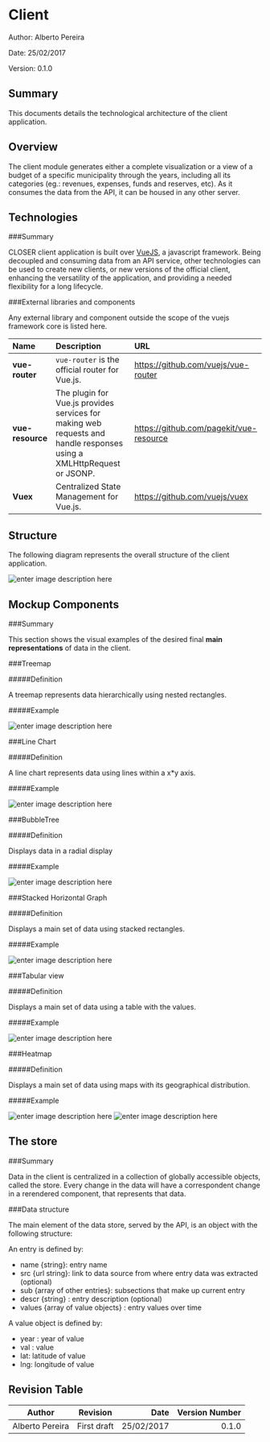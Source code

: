 Client
=======
Author: Alberto Pereira

Date: 25/02/2017

Version: 0.1.0

Summary
--------

This documents details the technological architecture of the client application. 

Overview
---------

The client module generates either a complete visualization or a view of a budget of a specific municipality through the years, including all its categories (eg.: revenues, expenses, funds and reserves, etc). As it consumes the data from the API, it can be housed in any other server.


Technologies
------------

###Summary

CLOSER client application is built over [VueJS](https://vuejs.org/), a javascript framework. Being decoupled and consuming data from an API service, other technologies can be used to create new clients, or new versions of the official client, enhancing the versatility of the application, and providing a needed flexibility for a long lifecycle.
 

###External libraries and components

Any external library and component outside the scope of the vuejs framework core is listed here.

| Name | Description | URL |
|:--------|:--------------|:------|
|**vue-router** | `vue-router` is the official router for Vue.js. | https://github.com/vuejs/vue-router |
|**vue-resource**| The plugin for Vue.js provides services for making web requests and handle responses using a XMLHttpRequest or JSONP. | https://github.com/pagekit/vue-resource |
|**Vuex**| Centralized State Management for Vue.js. | https://github.com/vuejs/vuex | 


Structure
---------

The following diagram represents the overall structure of the client application.

![enter image description here](http://albertopereira.com/images/vuex_structure_diagram.png)



Mockup Components
--------------

###Summary

This section shows the visual examples of the desired final **main representations** of data in the client.

###Treemap

#####Definition

A treemap represents data hierarchically using nested rectangles.

#####Example

![enter image description here](http://albertopereira.com/images/card.png)

###Line Chart

#####Definition

A line chart represents data using lines within a x*y axis.

#####Example

![enter image description here](http://albertopereira.com/images/graph.png)

###BubbleTree

#####Definition

Displays data in a radial display

#####Example

![enter image description here](http://albertopereira.com/images/bubbletree.png)

###Stacked Horizontal Graph

#####Definition

Displays a main set of data using stacked rectangles.

#####Example

![enter image description here](http://albertopereira.com/images/stacked_horizontal_graph.png)


###Tabular view

#####Definition

Displays a main set of data using a table with the values.

#####Example

![enter image description here](http://albertopereira.com/images/tabular.png)


###Heatmap

#####Definition

Displays a main set of data using maps with its geographical distribution.

#####Example

![enter image description here](http://albertopereira.com/images/heatmap_1.png)
![enter image description here](http://albertopereira.com/images/heatmap_2.png)


The store
---------

###Summary

Data in the client is centralized in a collection of globally accessible objects, called the store. Every change in the data will have a correspondent change in a rerendered component, that represents that data.

###Data structure

The main element of the data store, served by the API, is an object with the following structure:

An entry is defined by:

 - name {string}: entry name
 - src {url string}: link to data source from where entry data was extracted (optional)
 - sub {array of other entries}: subsections that make up current entry
 - descr {string} : entry description (optional)
 - values {array of value objects} : entry values over time

A value object is defined by:

- year : year of value
- val : value
- lat: latitude of value
- lng: longitude of value


Revision Table
--------------

| Author   | Revision      | Date  | Version Number |
|----------|:-------------:|------:|----------------:|
| Alberto Pereira | First draft | 25/02/2017 | 0.1.0 |

